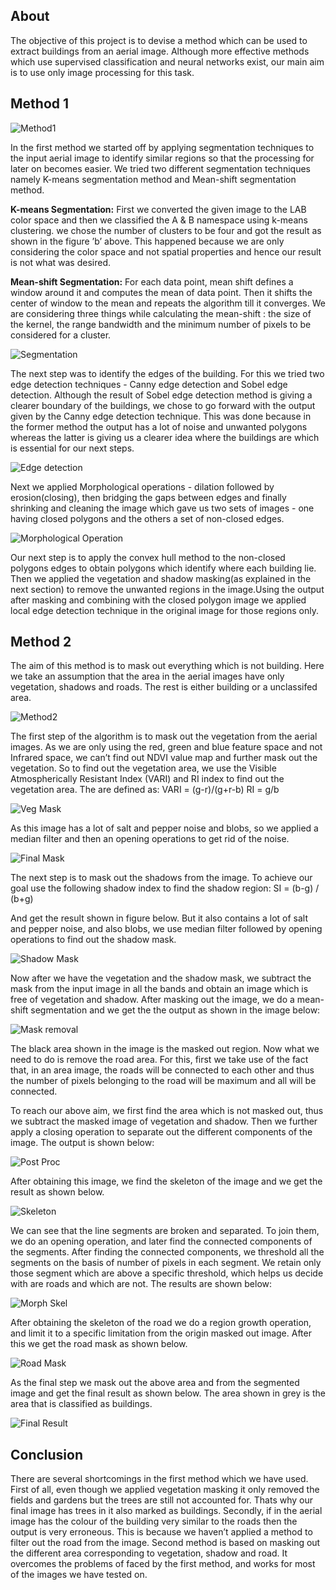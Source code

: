 ## About
The objective of this project is to devise a method which can be used to extract buildings from an aerial image. Although more effective methods which use supervised classification and neural networks exist, our main aim is to use only image processing for this task.

## Method 1
![Method1](https://i.imgur.com/V7z32ll.png)

In the first method we started off by applying segmentation techniques to the input aerial image to identify similar regions so that the processing for later on becomes easier. We tried two different segmentation techniques namely K-means segmentation method and Mean-shift segmentation method.

**K-means Segmentation:**
First we converted the given image to the LAB color space and then we classified the A & B namespace using k-means clustering. we chose the number of clusters to be four and got the result as shown in the figure ’b’ above. This happened because we are only considering the color space and not spatial properties and hence our result is not what was desired.

**Mean-shift Segmentation:**
For each data point, mean shift defines a window around it and computes the mean of data point. Then it shifts the center of window to the mean and repeats the algorithm till it converges. We are considering three things while calculating the mean-shift : the size of the kernel, the range bandwidth and the minimum number of pixels to be considered for a cluster.

![Segmentation](https://i.imgur.com/L9PWAx0.png)

The next step was to identify the edges of the building. For this we tried two edge detection techniques - Canny edge detection and Sobel edge detection. Although the result of Sobel edge detection method is giving a clearer boundary of the buildings, we chose to go forward with the output given by the Canny edge detection technique. This was done because in the former method the output has a lot of noise and unwanted polygons whereas the latter is giving us a clearer idea where the buildings are which is essential for our next steps.

![Edge detection](https://i.imgur.com/56Mka2u.png)

Next we applied Morphological operations - dilation followed by erosion(closing), then bridging the gaps between edges and finally shrinking and cleaning the image which gave us two sets of images - one having closed polygons and the others a set of non-closed edges.

![Morphological Operation](https://i.imgur.com/2vhg3wC.png)

Our next step is to apply the convex hull method to the non-closed polygons edges to obtain polygons which identify where each building lie. Then we applied the vegetation and shadow masking(as explained in the next section) to remove the unwanted regions in the image.Using the output after masking and combining with the closed polygon image we applied local edge detection technique in the original image for those regions only.


## Method 2
The aim of this method is to mask out everything which is not building. Here we take an assumption that the area in the aerial images have only vegetation, shadows and roads. The rest is either building or a unclassifed area.

![Method2](https://i.imgur.com/FlhpP34.png)

The first step of the algorithm is to mask out the vegetation from the aerial images. As we are only using the red, green and blue feature space and not Infrared space, we can’t find out NDVI value map and further mask out the vegetation. So to find out the vegetation area, we use the Visible Atmospherically Resistant Index (VARI) and RI index to find out the vegetation area.
The are defined as:
VARI = (g-r)/(g+r-b)
RI = g/b

![Veg Mask](https://i.imgur.com/izdkbek.png)

As this image has a lot of salt and pepper noise and blobs, so we applied a median filter and then an opening operations to get rid of the noise.

![Final Mask](https://i.imgur.com/bZjmtmm.png)

The next step is to mask out the shadows from the image. To achieve our goal use the following shadow index to find the shadow region:
SI = (b-g) / (b+g)

And get the result shown in figure below. But it also contains a lot of salt and pepper noise, and also blobs, we use median filter followed by opening operations to find out the shadow mask.

![Shadow Mask](https://i.imgur.com/49SQpKt.png)

Now after we have the vegetation and the shadow mask, we subtract the mask from the input image in all the bands and obtain an image which is free of vegetation and shadow. After masking out the image, we do a mean-shift segmentation and we get the the output as shown in the image below:

![Mask removal](https://i.imgur.com/mpxEVgF.png)

The black area shown in the image is the masked out region. Now what we need to do is remove the road area. For this, first we take use of the fact that, in an area image, the roads will be connected to each other and thus the number of pixels belonging to the road will be maximum and all will be connected.

To reach our above aim, we first find the area which is not masked out, thus we subtract the masked image of vegetation and shadow. Then we further apply a closing operation to separate out the different components of the image. The output is shown below:

![Post Proc](https://i.imgur.com/QajdBrc.png)

After obtaining this image, we find the skeleton of the image and we get the result as shown below.

![Skeleton](https://i.imgur.com/4J2mIcG.png)

We can see that the line segments are broken and separated. To join them, we do an opening operation, and later find the connected components of the segments. After finding the connected components, we threshold all the segments on the basis of number of pixels in each segment. We retain only those segment which are above a specific threshold, which helps us decide with are roads and which are not. The results are shown below:

![Morph Skel](https://i.imgur.com/tayRYAM.png)

After obtaining the skeleton of the road we do a region growth operation, and limit it to a specific limitation from the origin masked out image. After this we get the road mask as shown below.

![Road Mask](https://i.imgur.com/WFMHR18.png)

As the final step we mask out the above area and from the segmented image and get the final result as shown below. The area shown in grey is the area that is classified as buildings.

![Final Result](https://i.imgur.com/SwuuSFJ.png)

## Conclusion

There are several shortcomings in the first method which we have used. First of all, even though we applied vegetation masking it only removed the fields and gardens but the trees are still not accounted for. Thats why our final image has trees in it also marked as buildings. Secondly, if in the aerial image has the colour of the building very similar to the roads then the output is very erroneous. This is because we haven’t applied a method to filter out the road from the image.
Second method is based on masking out the different area corresponding to vegetation, shadow and road. It overcomes the problems of faced by the first method, and works for most of the images we have tested on.
